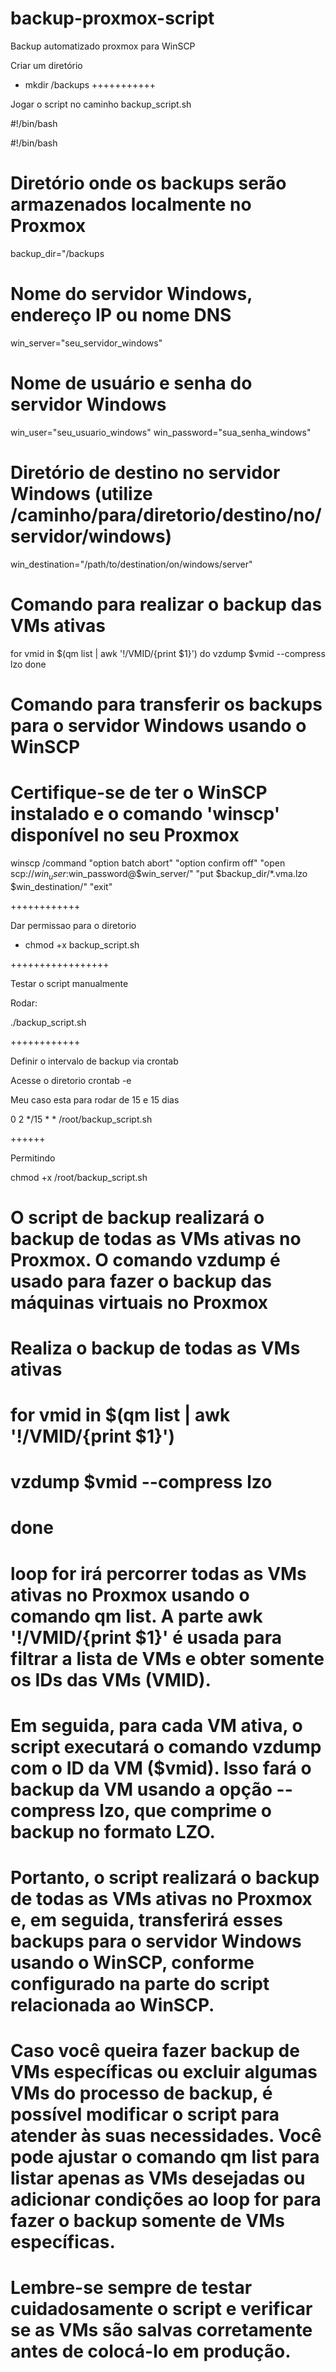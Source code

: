 # backup-proxmox-script
Backup automatizado proxmox para WinSCP

Criar um diretório
- mkdir /backups
+++++++++++

Jogar o script no caminho backup_script.sh

#!/bin/bash

#!/bin/bash

# Diretório onde os backups serão armazenados localmente no Proxmox
backup_dir="/backups

# Nome do servidor Windows, endereço IP ou nome DNS
win_server="seu_servidor_windows"

# Nome de usuário e senha do servidor Windows
win_user="seu_usuario_windows"
win_password="sua_senha_windows"

# Diretório de destino no servidor Windows (utilize /caminho/para/diretorio/destino/no/servidor/windows)
win_destination="/path/to/destination/on/windows/server"

# Comando para realizar o backup das VMs ativas
for vmid in $(qm list | awk '!/VMID/{print $1}')
do
  vzdump $vmid --compress lzo 
done

# Comando para transferir os backups para o servidor Windows usando o WinSCP
# Certifique-se de ter o WinSCP instalado e o comando 'winscp' disponível no seu Proxmox
winscp /command "option batch abort" "option confirm off" "open scp://$win_user:$win_password@$win_server/" "put $backup_dir/*.vma.lzo $win_destination/" "exit"

++++++++++++

Dar permissao para o diretorio

- chmod +x backup_script.sh

+++++++++++++++++


Testar o script manualmente
  
Rodar:

  ./backup_script.sh

  ++++++++++++

  Definir o intervalo de backup via crontab

Acesse o diretorio crontab -e

Meu caso esta para rodar de 15 e 15 dias

0 2 */15 * * /root/backup_script.sh

++++++

Permitindo

chmod +x /root/backup_script.sh

# O script de backup  realizará o backup de todas as VMs ativas no Proxmox. O comando vzdump é usado para fazer o backup das máquinas virtuais no Proxmox
# Realiza o backup de todas as VMs ativas
# for vmid in $(qm list | awk '!/VMID/{print $1}')

# vzdump $vmid --compress lzo
# done
# loop for irá percorrer todas as VMs ativas no Proxmox usando o comando qm list. A parte awk '!/VMID/{print $1}' é usada para filtrar a lista de VMs e obter somente os IDs das VMs (VMID).

# Em seguida, para cada VM ativa, o script executará o comando vzdump com o ID da VM ($vmid). Isso fará o backup da VM usando a opção --compress lzo, que comprime o backup no formato LZO.

# Portanto, o script realizará o backup de todas as VMs ativas no Proxmox e, em seguida, transferirá esses backups para o servidor Windows usando o WinSCP, conforme configurado na parte do script relacionada ao WinSCP.

# Caso você queira fazer backup de VMs específicas ou excluir algumas VMs do processo de backup, é possível modificar o script para atender às suas necessidades. Você pode ajustar o comando qm list para listar apenas as VMs desejadas ou adicionar condições ao loop for para fazer o backup somente de VMs específicas.

# Lembre-se sempre de testar cuidadosamente o script e verificar se as VMs são salvas corretamente antes de colocá-lo em produção.


  
